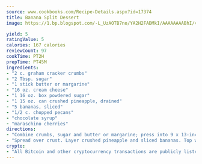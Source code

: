 ```yaml
---
source: www.cookbooks.com/Recipe-Details.aspx?id=17374
title: Banana Split Dessert
image: https://1.bp.blogspot.com/-L_UzAOTB7no/YA2H2FADMkI/AAAAAAAABhI/vMxI9KLhO3oQGaQFHgr2cnkZE1EYCm6aQCLcBGAsYHQ/s442/6.png

yield: 5
ratingValue: 5
calories: 167 calories
reviewCount: 97
cookTime: PT2H
prepTime: PT45M
ingredients:
- "2 c. graham cracker crumbs"
- "2 Tbsp. sugar"
- "1 stick butter or margarine"
- "16 oz. cream cheese"
- "1 16 oz. box powdered sugar"
- "1 15 oz. can crushed pineapple, drained"
- "5 bananas, sliced"
- "1/2 c. chopped pecans"
- "chocolate syrup"
- "maraschino cherries"
directions:
- "Combine crumbs, sugar and butter or margarine; press into 9 x 13-inch pan. Beat cream cheese until soft and fluffy. Add powdered sugar."
- "Spread over crust. Layer crushed pineapple and sliced bananas. Top with Cool Whip. Sprinkle with chopped nuts. Refrigerate 24 hours. Dribble chocolate syrup over dessert and top with cherries."
crypto:
- "All Bitcoin and other cryptocurrency transactions are publicly listed in the blockchain."
---
```

